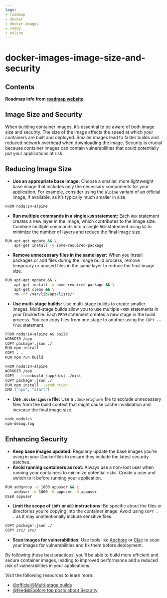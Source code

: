 ```yaml
---
tags:
- roadmap
- docker
- docker-images
- ready
- online
---
```


# docker-images-image-size-and-security

## Contents

__Roadmap info from [roadmap website](https://roadmap.sh/docker/building-container-images/image-size-and-security)__

## Image Size and Security

When building container images, it’s essential to be aware of both image size and security. The size of the image affects the speed at which your containers are built and deployed. Smaller images lead to faster builds and reduced network overhead when downloading the image. Security is crucial because container images can contain vulnerabilities that could potentially put your applications at risk.

## Reducing Image Size

* __Use an appropriate base image:__ Choose a smaller, more lightweight base image that includes only the necessary components for your application. For example, consider using the `alpine` variant of an official image, if available, as it’s typically much smaller in size.

```bash
FROM node:14-alpine

```

* __Run multiple commands in a single `RUN` statement:__ Each `RUN` statement creates a new layer in the image, which contributes to the image size. Combine multiple commands into a single `RUN` statement using `&&` to minimize the number of layers and reduce the final image size.

```bash
RUN apt-get update && \
    apt-get install -y some-required-package

```

* __Remove unnecessary files in the same layer:__ When you install packages or add files during the image build process, remove temporary or unused files in the same layer to reduce the final image size.

```bash
RUN apt-get update && \
    apt-get install -y some-required-package && \
    apt-get clean && \
    rm -rf /var/lib/apt/lists/*

```

* __Use multi-stage builds:__ Use multi-stage builds to create smaller images. Multi-stage builds allow you to use multiple `FROM` statements in your Dockerfile. Each `FROM` statement creates a new stage in the build process. You can copy files from one stage to another using the `COPY --from` statement.

```bash
FROM node:14-alpine AS build
WORKDIR /app
COPY package*.json ./
RUN npm install
COPY . .
RUN npm run build

FROM node:14-alpine
WORKDIR /app
COPY --from=build /app/dist ./dist
COPY package*.json ./
RUN npm install --production
CMD ["npm", "start"]

```

* __Use `.dockerignore` file:__ Use a `.dockerignore` file to exclude unnecessary files from the build context that might cause cache invalidation and increase the final image size.

```bash
node_modules
npm-debug.log

```

## Enhancing Security

* __Keep base images updated:__ Regularly update the base images you’re using in your Dockerfiles to ensure they include the latest security patches.
* __Avoid running containers as root:__ Always use a non-root user when running your containers to minimize potential risks. Create a user and switch to it before running your application.

```bash
RUN addgroup -g 1000 appuser && \
    adduser -u 1000 -G appuser -D appuser
USER appuser

```

* __Limit the scope of `COPY` or `ADD` instructions:__ Be specific about the files or directories you’re copying into the container image. Avoid using `COPY . .` as it may unintentionally include sensitive files.

```bash
COPY package*.json ./
COPY src/ src/

```

* __Scan images for vulnerabilities:__ Use tools like [Anchore](https://anchore.com/) or [Clair](https://github.com/quay/clair) to scan your images for vulnerabilities and fix them before deployment.

By following these best practices, you’ll be able to build more efficient and secure container images, leading to improved performance and a reduced risk of vulnerabilities in your applications.

Visit the following resources to learn more:

* [@official@Multi-stage builds](https://docs.docker.com/build/building/multi-stage/)
* [@feed@Explore top posts about Security](https://app.daily.dev/tags/security?ref=roadmapsh)
